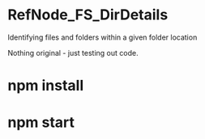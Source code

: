 # RefNode_FS_DirDetails
Identifying files and folders within a given folder location

Nothing original - just testing out code.

# npm install
# npm start <directory>
